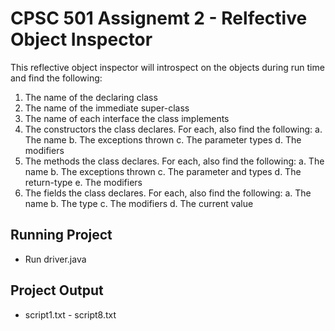 # CPSC 501 Assignemt 2 - Relfective Object Inspector

This reflective object inspector will introspect on the objects during run time and find the following:
1. The name of the declaring class
2. The name of the immediate super-class
3. The name of each interface the class implements
4. The constructors the class declares. For each, also find the following:
	a. The name
  b. The exceptions thrown
  c. The parameter types
  d. The modifiers
5. The methods the class declares. For each, also find the following:
	a. The name
  b. The exceptions thrown
  c. The parameter and types d. The return-type
  e. The modifiers
6. The fields the class declares. For each, also find the following:
	a. The name
  b. The type
  c. The modifiers
  d. The current value

## Running Project

- Run driver.java

## Project Output

- script1.txt - script8.txt
